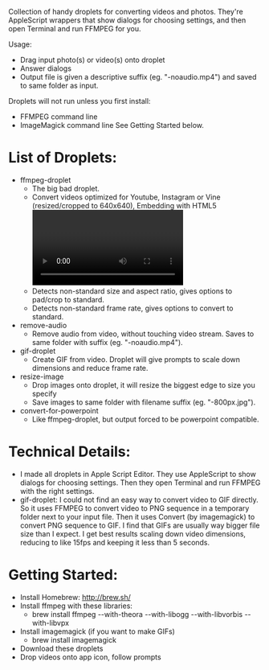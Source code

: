 Collection of handy droplets for converting videos and photos.  They're AppleScript wrappers that show dialogs for choosing settings, and then open Terminal and run FFMPEG for you.

Usage:
* Drag input photo(s) or video(s) onto droplet
* Answer dialogs
* Output file is given a descriptive suffix (eg. "-noaudio.mp4") and saved to same folder as input.

Droplets will not run unless you first install:
* FFMPEG command line
* ImageMagick command line
See Getting Started below.

List of Droplets:
==============
* ffmpeg-droplet
	* The big bad droplet.  
	* Convert videos optimized for Youtube, Instagram or Vine (resized/cropped to 640x640), Embedding with HTML5 <video> (MP4, WEBM, OGV), etc.
	* Detects non-standard size and aspect ratio, gives options to pad/crop to standard.
	* Detects non-standard frame rate, gives options to convert to standard.
* remove-audio
	* Remove audio from video, without touching video stream.  Saves to same folder with suffix (eg. "-noaudio.mp4").
* gif-droplet
	* Create GIF from video.  Droplet will give prompts to scale down dimensions and reduce frame rate.
* resize-image
	* Drop images onto droplet, it will resize the biggest edge to size you specify
	* Save images to same folder with filename suffix (eg. "-800px.jpg").
* convert-for-powerpoint
	* Like ffmpeg-droplet, but output forced to be powerpoint compatible.

Technical Details:
==============
* I made all droplets in Apple Script Editor.  They use AppleScript to show dialogs for choosing settings.  Then they open Terminal and run FFMPEG with the right settings.  
* gif-droplet: I could not find an easy way to convert video to GIF directly.  So it uses FFMPEG to convert video to PNG sequence in a temporary folder next to your input file.  Then it uses Convert (by imagemagick) to convert PNG sequence to GIF.  I find that GIFs are usually way bigger file size than I expect.  I get best results scaling down video dimensions, reducing to like 15fps and keeping it less than 5 seconds.  

Getting Started:
==============
* Install Homebrew: http://brew.sh/
* Install ffmpeg with these libraries:
	* brew install ffmpeg --with-theora --with-libogg --with-libvorbis --with-libvpx
* Install imagemagick (if you want to make GIFs)
	* brew install imagemagick
* Download these droplets
* Drop videos onto app icon, follow prompts
